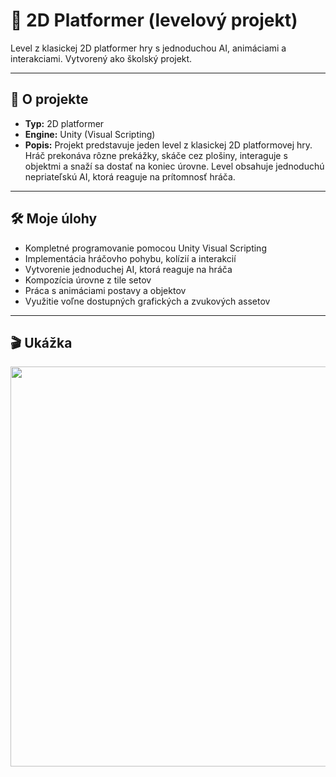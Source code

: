 # 🧱 2D Platformer (levelový projekt)

Level z klasickej 2D platformer hry s jednoduchou AI, animáciami a interakciami. Vytvorený ako školský projekt.

---

## 🧩 O projekte

- **Typ:** 2D platformer  
- **Engine:** Unity (Visual Scripting)  
- **Popis:** Projekt predstavuje jeden level z klasickej 2D platformovej hry. Hráč prekonáva rôzne prekážky, skáče cez plošiny, interaguje s objektmi a snaží sa dostať na koniec úrovne. Level obsahuje jednoduchú nepriateľskú AI, ktorá reaguje na prítomnosť hráča.

---

## 🛠️ Moje úlohy

- Kompletné programovanie pomocou Unity Visual Scripting  
- Implementácia hráčovho pohybu, kolízií a interakcií  
- Vytvorenie jednoduchej AI, ktorá reaguje na hráča  
- Kompozícia úrovne z tile setov  
- Práca s animáciami postavy a objektov  
- Využitie voľne dostupných grafických a zvukových assetov

---

## 🎬 Ukážka

<img src="https://github.com/NumBy2911/NumBy2911/raw/main/2D%20PLATFORMER-min.gif" width="640"/>
